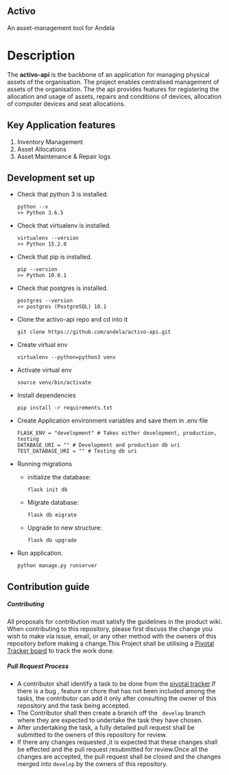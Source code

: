## Activo
An asset-management tool for Andela

# Description 
 The **activo-api** is the backbone of an application for managing physical assets of the organisation. The project enables  centralised management of assets of the organisation. The the api provides features for registering the allocation and usage of assets, repairs and conditions of devices, allocation of computer devices and seat allocations.

 ## Key Application features  
1.	Inventory Management
2.	Asset Allocations
3.	Asset Maintenance & Repair logs

## Development set up
- Check that python 3 is installed.
    ```
    python --v
    >> Python 3.6.5
    ``` 
- Check that virtualenv is installed.
    ```
    virtualenv --version
    >> Python 15.2.0
    ```
   
- Check that pip is installed.
    ```
    pip --version
    >> Python 10.0.1
    ``` 
    
- Check that postgres is installed.
    ```
    postgres --version
    >> postgres (PostgreSQL) 10.1

    ```

- Clone the activo-api repo and cd into it
    ```
    git clone https://github.com/andela/activo-api.git
    ```
- Create virtual env
    ```
    virtualenv --python=python3 venv
    ```
- Activate virtual env
    ```
    source venv/bin/activate
    ```
- Install dependencies
    ```
    pip install -r requirements.txt
    ```
- Create Application environment variables and save them in .env file
    ```
    FLASK_ENV = "development" # Takes either development, production, testing
    DATABASE_URI = "" # Development and production db uri
    TEST_DATABASE_URI = "" # Testing db uri
    ```
- Running migrations
    - initialize the database:
        ```
        flask init db
        ```    
    - Migrate database:
        ```
        flask db migrate
        ```
    - Upgrade to new structure:
        ```
        flask db upgrade
        ```
- Run application.
    ```
    python manage.py runserver
    ```



## Contribution guide
##### Contributing
All proposals for contribution must satisfy the guidelines in the product wiki.
When contributing to this repository, please first discuss the change you wish to make via issue, email, or any other method with the owners of this repository before making a change.This Project shall be utilising a [Pivotal Tracker board](https://www.pivotaltracker.com/n/projects/2170023) to track  the work done.

 ##### Pull Request Process
- A contributor shall identify a task to be done from the [pivotal tracker](https://www.pivotaltracker.com/n/projects/2170023).If there is a bug , feature or chore that has not been included among the tasks, the contributor can add it only after consulting the owner of this repository and the task being accepted.
- The Contributor shall then create a branch off  the ` develop` branch where they are expected to undertake the task they have chosen.
- After  undertaking the task, a fully detailed pull request shall be submitted to the owners of this repository for review. 
- If there any changes requested ,it is expected that these changes shall be effected and the pull request resubmitted for review.Once all the changes are accepted, the pull request shall be closed and the changes merged into `develop` by the owners of this repository.
